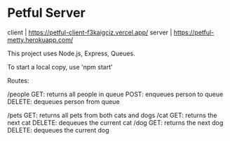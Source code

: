 # Petful Server

client | https://petful-client-f3kaigciz.vercel.app/ server | https://petful-metty.herokuapp.com/

This project uses Node.js, Express, Queues. 

To start a local copy, use 'npm start'

Routes:

/people
  GET: returns all people in queue
  POST: enqueues person to queue
  DELETE: dequeues person from queue

/pets
  GET: returns all pets from both cats and dogs
  /cat
    GET: returns the next cat
    DELETE: dequeues the current cat
  /dog
    GET: returns the next dog
    DELETE: dequeues the current dog
